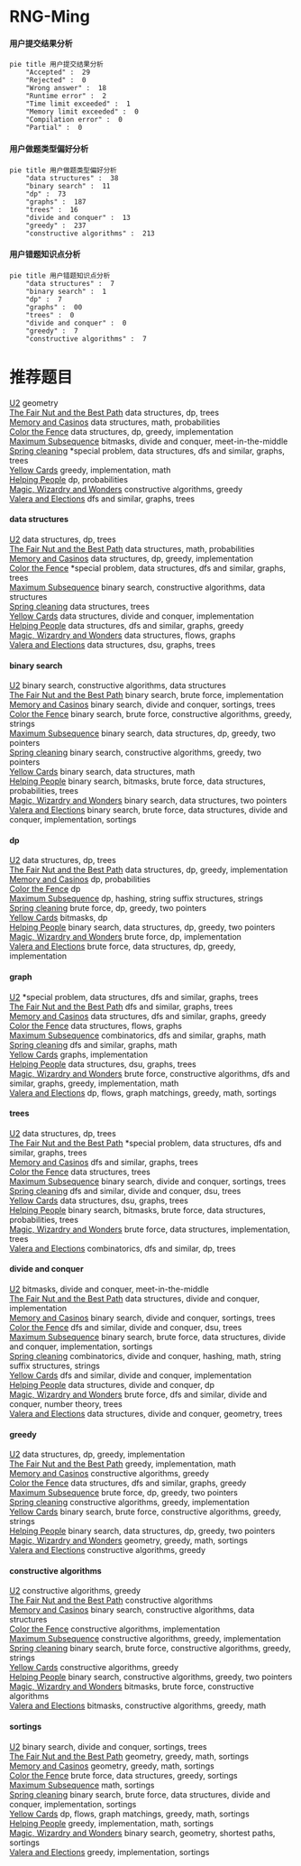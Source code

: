 # RNG-Ming
<!-- tabs:start -->
#### **用户提交结果分析**

```mermaid
pie title 用户提交结果分析
    "Accepted" :  29
    "Rejected" :  0
    "Wrong answer" :  18
    "Runtime error" :  2
    "Time limit exceeded" :  1
    "Memory limit exceeded" :  0
    "Compilation error" :  0
    "Partial" :  0
```
#### **用户做题类型偏好分析**

```mermaid
pie title 用户做题类型偏好分析
    "data structures" :  38
    "binary search" :  11
    "dp" :  73
    "graphs" :  187
    "trees" :  16
    "divide and conquer" :  13
    "greedy" :  237
    "constructive algorithms" :  213
```
#### **用户错题知识点分析**

```mermaid
pie title 用户错题知识点分析
    "data structures" :  7
    "binary search" :  1
    "dp" :  7
    "graphs" :  00
    "trees" :  0
    "divide and conquer" :  0
    "greedy" :  7
    "constructive algorithms" :  7
```
<!-- tabs:end -->
# 推荐题目
[U2](https://codeforces.com/contest/1143/problem/F)		geometry		  
[The Fair Nut and the Best Path](http://codeforces.com/problemset/problem/1083/A)		data structures,
                        dp,
                        trees		  
[Memory and Casinos](http://codeforces.com/problemset/problem/712/E)		data structures,
                        math,
                        probabilities		  
[Color the Fence](http://codeforces.com/problemset/problem/349/B)		data structures,
                        dp,
                        greedy,
                        implementation		  
[Maximum Subsequence](http://codeforces.com/problemset/problem/888/E)		bitmasks,
                        divide and conquer,
                        meet-in-the-middle		  
[Spring cleaning](http://codeforces.com/problemset/problem/1403/B)		*special problem,
                        data structures,
                        dfs and similar,
                        graphs,
                        trees		  
[Yellow Cards](http://codeforces.com/problemset/problem/1215/A)		greedy,
                        implementation,
                        math		  
[Helping People](http://codeforces.com/problemset/problem/494/C)		dp,
                        probabilities		  
[Magic, Wizardry and Wonders](http://codeforces.com/problemset/problem/231/B)		constructive algorithms,
                        greedy		  
[Valera and Elections](http://codeforces.com/problemset/problem/369/C)		dfs and similar,
                        graphs,
                        trees		  
<!-- tabs:start -->
#### **data structures**
[U2](http://codeforces.com/problemset/problem/1083/A)		data structures,
                        dp,
                        trees		  
[The Fair Nut and the Best Path](http://codeforces.com/problemset/problem/712/E)		data structures,
                        math,
                        probabilities		  
[Memory and Casinos](http://codeforces.com/problemset/problem/349/B)		data structures,
                        dp,
                        greedy,
                        implementation		  
[Color the Fence](http://codeforces.com/problemset/problem/1403/B)		*special problem,
                        data structures,
                        dfs and similar,
                        graphs,
                        trees		  
[Maximum Subsequence](http://codeforces.com/problemset/problem/484/E)		binary search,
                        constructive algorithms,
                        data structures		  
[Spring cleaning](https://codeforces.com/contest/1434/problem/D)		data structures,
                        trees		  
[Yellow Cards](http://codeforces.com/problemset/problem/1371/F)		data structures,
                        divide and conquer,
                        implementation		  
[Helping People](http://codeforces.com/problemset/problem/1348/F)		data structures,
                        dfs and similar,
                        graphs,
                        greedy		  
[Magic, Wizardry and Wonders](http://codeforces.com/problemset/problem/903/G)		data structures,
                        flows,
                        graphs		  
[Valera and Elections](http://codeforces.com/problemset/problem/1278/D)		data structures,
                        dsu,
                        graphs,
                        trees		  
#### **binary search**
[U2](http://codeforces.com/problemset/problem/484/E)		binary search,
                        constructive algorithms,
                        data structures		  
[The Fair Nut and the Best Path](http://codeforces.com/problemset/problem/1011/B)		binary search,
                        brute force,
                        implementation		  
[Memory and Casinos](http://codeforces.com/problemset/problem/434/E)		binary search,
                        divide and conquer,
                        sortings,
                        trees		  
[Color the Fence](http://codeforces.com/problemset/problem/1493/C)		binary search,
                        brute force,
                        constructive algorithms,
                        greedy,
                        strings		  
[Maximum Subsequence](http://codeforces.com/problemset/problem/1492/C)		binary search,
                        data structures,
                        dp,
                        greedy,
                        two pointers		  
[Spring cleaning](http://codeforces.com/problemset/problem/1463/D)		binary search,
                        constructive algorithms,
                        greedy,
                        two pointers		  
[Yellow Cards](http://codeforces.com/problemset/problem/1490/G)		binary search,
                        data structures,
                        math		  
[Helping People](http://codeforces.com/problemset/problem/1479/D)		binary search,
                        bitmasks,
                        brute force,
                        data structures,
                        probabilities,
                        trees		  
[Magic, Wizardry and Wonders](http://codeforces.com/problemset/problem/1436/E)		binary search,
                        data structures,
                        two pointers		  
[Valera and Elections](http://codeforces.com/problemset/problem/1461/D)		binary search,
                        brute force,
                        data structures,
                        divide and conquer,
                        implementation,
                        sortings		  
#### **dp**
[U2](http://codeforces.com/problemset/problem/1083/A)		data structures,
                        dp,
                        trees		  
[The Fair Nut and the Best Path](http://codeforces.com/problemset/problem/349/B)		data structures,
                        dp,
                        greedy,
                        implementation		  
[Memory and Casinos](http://codeforces.com/problemset/problem/494/C)		dp,
                        probabilities		  
[Color the Fence](https://codeforces.com/contest/1068/problem/D)		dp		  
[Maximum Subsequence](http://codeforces.com/problemset/problem/825/F)		dp,
                        hashing,
                        string suffix structures,
                        strings		  
[Spring cleaning](http://codeforces.com/problemset/problem/1389/C)		brute force,
                        dp,
                        greedy,
                        two pointers		  
[Yellow Cards](https://codeforces.com/contest/1053/problem/B)		bitmasks,
                        dp		  
[Helping People](http://codeforces.com/problemset/problem/1492/C)		binary search,
                        data structures,
                        dp,
                        greedy,
                        two pointers		  
[Magic, Wizardry and Wonders](https://codeforces.com/contest/1457/problem/C)		brute force,
                        dp,
                        implementation		  
[Valera and Elections](http://codeforces.com/problemset/problem/1491/C)		brute force,
                        data structures,
                        dp,
                        greedy,
                        implementation		  
#### **graph**
[U2](http://codeforces.com/problemset/problem/1403/B)		*special problem,
                        data structures,
                        dfs and similar,
                        graphs,
                        trees		  
[The Fair Nut and the Best Path](http://codeforces.com/problemset/problem/369/C)		dfs and similar,
                        graphs,
                        trees		  
[Memory and Casinos](http://codeforces.com/problemset/problem/1348/F)		data structures,
                        dfs and similar,
                        graphs,
                        greedy		  
[Color the Fence](http://codeforces.com/problemset/problem/903/G)		data structures,
                        flows,
                        graphs		  
[Maximum Subsequence](http://codeforces.com/problemset/problem/557/D)		combinatorics,
                        dfs and similar,
                        graphs,
                        math		  
[Spring cleaning](http://codeforces.com/problemset/problem/845/G)		dfs and similar,
                        graphs,
                        math		  
[Yellow Cards](http://codeforces.com/problemset/problem/1250/E)		graphs,
                        implementation		  
[Helping People](http://codeforces.com/problemset/problem/1278/D)		data structures,
                        dsu,
                        graphs,
                        trees		  
[Magic, Wizardry and Wonders](http://codeforces.com/problemset/problem/1487/C)		brute force,
                        constructive algorithms,
                        dfs and similar,
                        graphs,
                        greedy,
                        implementation,
                        math		  
[Valera and Elections](http://codeforces.com/problemset/problem/1437/C)		dp,
                        flows,
                        graph matchings,
                        greedy,
                        math,
                        sortings		  
#### **trees**
[U2](http://codeforces.com/problemset/problem/1083/A)		data structures,
                        dp,
                        trees		  
[The Fair Nut and the Best Path](http://codeforces.com/problemset/problem/1403/B)		*special problem,
                        data structures,
                        dfs and similar,
                        graphs,
                        trees		  
[Memory and Casinos](http://codeforces.com/problemset/problem/369/C)		dfs and similar,
                        graphs,
                        trees		  
[Color the Fence](https://codeforces.com/contest/1434/problem/D)		data structures,
                        trees		  
[Maximum Subsequence](http://codeforces.com/problemset/problem/434/E)		binary search,
                        divide and conquer,
                        sortings,
                        trees		  
[Spring cleaning](http://codeforces.com/problemset/problem/715/C)		dfs and similar,
                        divide and conquer,
                        dsu,
                        trees		  
[Yellow Cards](http://codeforces.com/problemset/problem/1278/D)		data structures,
                        dsu,
                        graphs,
                        trees		  
[Helping People](http://codeforces.com/problemset/problem/1479/D)		binary search,
                        bitmasks,
                        brute force,
                        data structures,
                        probabilities,
                        trees		  
[Magic, Wizardry and Wonders](http://codeforces.com/problemset/problem/1511/C)		brute force,
                        data structures,
                        implementation,
                        trees		  
[Valera and Elections](http://codeforces.com/problemset/problem/1499/F)		combinatorics,
                        dfs and similar,
                        dp,
                        trees		  
#### **divide and conquer**
[U2](http://codeforces.com/problemset/problem/888/E)		bitmasks,
                        divide and conquer,
                        meet-in-the-middle		  
[The Fair Nut and the Best Path](http://codeforces.com/problemset/problem/1371/F)		data structures,
                        divide and conquer,
                        implementation		  
[Memory and Casinos](http://codeforces.com/problemset/problem/434/E)		binary search,
                        divide and conquer,
                        sortings,
                        trees		  
[Color the Fence](http://codeforces.com/problemset/problem/715/C)		dfs and similar,
                        divide and conquer,
                        dsu,
                        trees		  
[Maximum Subsequence](http://codeforces.com/problemset/problem/1461/D)		binary search,
                        brute force,
                        data structures,
                        divide and conquer,
                        implementation,
                        sortings		  
[Spring cleaning](http://codeforces.com/problemset/problem/1466/G)		combinatorics,
                        divide and conquer,
                        hashing,
                        math,
                        string suffix structures,
                        strings		  
[Yellow Cards](http://codeforces.com/problemset/problem/1490/D)		dfs and similar,
                        divide and conquer,
                        implementation		  
[Helping People](https://codeforces.com/contest/1483/problem/C)		data structures,
                        divide and conquer,
                        dp		  
[Magic, Wizardry and Wonders](http://codeforces.com/problemset/problem/1491/E)		brute force,
                        dfs and similar,
                        divide and conquer,
                        number theory,
                        trees		  
[Valera and Elections](http://codeforces.com/problemset/problem/1303/G)		data structures,
                        divide and conquer,
                        geometry,
                        trees		  
#### **greedy**
[U2](http://codeforces.com/problemset/problem/349/B)		data structures,
                        dp,
                        greedy,
                        implementation		  
[The Fair Nut and the Best Path](http://codeforces.com/problemset/problem/1215/A)		greedy,
                        implementation,
                        math		  
[Memory and Casinos](http://codeforces.com/problemset/problem/231/B)		constructive algorithms,
                        greedy		  
[Color the Fence](http://codeforces.com/problemset/problem/1348/F)		data structures,
                        dfs and similar,
                        graphs,
                        greedy		  
[Maximum Subsequence](http://codeforces.com/problemset/problem/1389/C)		brute force,
                        dp,
                        greedy,
                        two pointers		  
[Spring cleaning](http://codeforces.com/problemset/problem/1371/D)		constructive algorithms,
                        greedy,
                        implementation		  
[Yellow Cards](http://codeforces.com/problemset/problem/1493/C)		binary search,
                        brute force,
                        constructive algorithms,
                        greedy,
                        strings		  
[Helping People](http://codeforces.com/problemset/problem/1492/C)		binary search,
                        data structures,
                        dp,
                        greedy,
                        two pointers		  
[Magic, Wizardry and Wonders](https://codeforces.com/contest/1496/problem/C)		geometry,
                        greedy,
                        math,
                        sortings		  
[Valera and Elections](http://codeforces.com/problemset/problem/1493/A)		constructive algorithms,
                        greedy		  
#### **constructive algorithms**
[U2](http://codeforces.com/problemset/problem/231/B)		constructive algorithms,
                        greedy		  
[The Fair Nut and the Best Path](http://codeforces.com/problemset/problem/1335/B)		constructive algorithms		  
[Memory and Casinos](http://codeforces.com/problemset/problem/484/E)		binary search,
                        constructive algorithms,
                        data structures		  
[Color the Fence](http://codeforces.com/problemset/problem/631/B)		constructive algorithms,
                        implementation		  
[Maximum Subsequence](http://codeforces.com/problemset/problem/1371/D)		constructive algorithms,
                        greedy,
                        implementation		  
[Spring cleaning](http://codeforces.com/problemset/problem/1493/C)		binary search,
                        brute force,
                        constructive algorithms,
                        greedy,
                        strings		  
[Yellow Cards](http://codeforces.com/problemset/problem/1493/A)		constructive algorithms,
                        greedy		  
[Helping People](http://codeforces.com/problemset/problem/1463/D)		binary search,
                        constructive algorithms,
                        greedy,
                        two pointers		  
[Magic, Wizardry and Wonders](https://codeforces.com/contest/1456/problem/B)		bitmasks,
                        brute force,
                        constructive algorithms		  
[Valera and Elections](http://codeforces.com/problemset/problem/1492/D)		bitmasks,
                        constructive algorithms,
                        greedy,
                        math		  
#### **sortings**
[U2](http://codeforces.com/problemset/problem/434/E)		binary search,
                        divide and conquer,
                        sortings,
                        trees		  
[The Fair Nut and the Best Path](https://codeforces.com/contest/1496/problem/C)		geometry,
                        greedy,
                        math,
                        sortings		  
[Memory and Casinos](http://codeforces.com/problemset/problem/1495/A)		geometry,
                        greedy,
                        math,
                        sortings		  
[Color the Fence](http://codeforces.com/problemset/problem/1497/A)		brute force,
                        data structures,
                        greedy,
                        sortings		  
[Maximum Subsequence](http://codeforces.com/problemset/problem/1427/A)		math,
                        sortings		  
[Spring cleaning](http://codeforces.com/problemset/problem/1461/D)		binary search,
                        brute force,
                        data structures,
                        divide and conquer,
                        implementation,
                        sortings		  
[Yellow Cards](http://codeforces.com/problemset/problem/1437/C)		dp,
                        flows,
                        graph matchings,
                        greedy,
                        math,
                        sortings		  
[Helping People](http://codeforces.com/problemset/problem/1473/A)		greedy,
                        implementation,
                        math,
                        sortings		  
[Magic, Wizardry and Wonders](http://codeforces.com/problemset/problem/1486/B)		binary search,
                        geometry,
                        shortest paths,
                        sortings		  
[Valera and Elections](http://codeforces.com/problemset/problem/1480/B)		greedy,
                        implementation,
                        sortings		  
<!-- tabs:end -->
